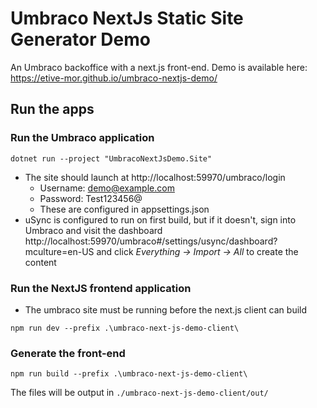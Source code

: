 # Umbraco NextJs Static Site Generator Demo

An Umbraco backoffice with a next.js front-end. Demo is available here: https://etive-mor.github.io/umbraco-nextjs-demo/

## Run the apps

### Run the Umbraco application 
`dotnet run --project "UmbracoNextJsDemo.Site"` 

- The site should launch at http://localhost:59970/umbraco/login
  - Username: demo@example.com
  - Password: Test123456@
  - These are configured in appsettings.json
- uSync is configured to run on first build, but if it doesn't, sign into Umbraco and visit the dashboard http://localhost:59970/umbraco#/settings/usync/dashboard?mculture=en-US and click *Everything -> Import -> All* to create the content

### Run the NextJS frontend application

- The umbraco site must be running before the next.js client can build

`npm run dev --prefix .\umbraco-next-js-demo-client\`

### Generate the front-end

`npm run build --prefix .\umbraco-next-js-demo-client\`

The files will be output in `./umbraco-next-js-demo-client/out/`
